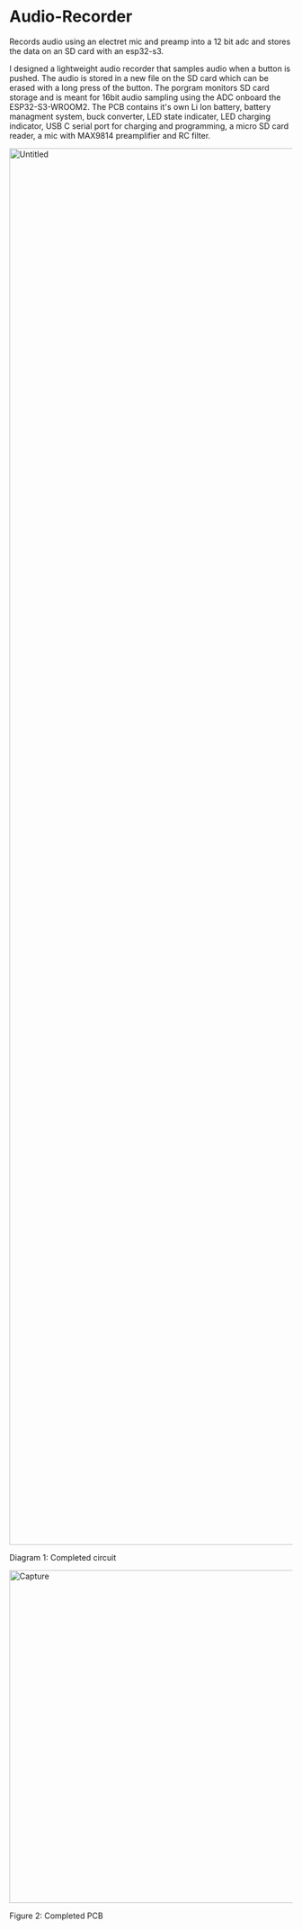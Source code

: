 # Audio-Recorder
Records audio using an electret mic and preamp into a 12 bit adc and stores the data on an SD card with an esp32-s3.

I designed a lightweight audio recorder that samples audio when a button is pushed. The audio is stored in a new file on the SD card which can be erased with a long press of the button. The porgram monitors SD card storage and is meant for 16bit audio sampling using the ADC onboard the ESP32-S3-WROOM2. The PCB contains it's own Li Ion battery, battery managment system, buck converter, LED state indicater, LED charging indicator, USB C serial port for charging and programming, a micro SD card reader, a mic with MAX9814 preamplifier and RC filter.


<img width="3507" height="2480" alt="Untitled" src="https://github.com/user-attachments/assets/8034e723-c1d5-44f0-b7af-ac122d7a806e" />

Diagram 1: Completed circuit

<img width="863" height="591" alt="Capture" src="https://github.com/user-attachments/assets/72116734-36f5-41b2-b972-c85a7a47114a" />

Figure 2: Completed PCB
